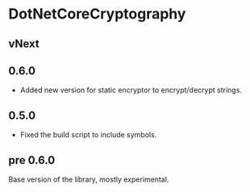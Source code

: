 # DotNetCoreCryptography

## vNext

## 0.6.0

- Added new version for static encryptor to encrypt/decrypt strings.

## 0.5.0

- Fixed the build script to include symbols.

## pre 0.6.0

Base version of the library, mostly experimental.
